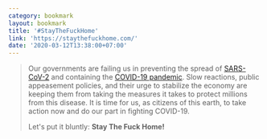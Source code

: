 ```yaml
---
category: bookmark
layout: bookmark
title: '#StayTheFuckHome'
link: 'https://staythefuckhome.com/'
date: '2020-03-12T13:38:00+07:00'
---
```


> Our governments are failing us in preventing the spread of [SARS-CoV-2](https://en.wikipedia.org/wiki/Severe_acute_respiratory_syndrome_coronavirus_2) and containing the [COVID-19 pandemic](https://en.wikipedia.org/wiki/Coronavirus_disease_2019). Slow reactions, public appeasement policies, and their urge to stabilize the economy are keeping them from taking the measures it takes to protect millions from this disease. It is time for us, as citizens of this earth, to take action now and do our part in fighting COVID-19.
>
> Let's put it bluntly: **Stay The Fuck Home!**
